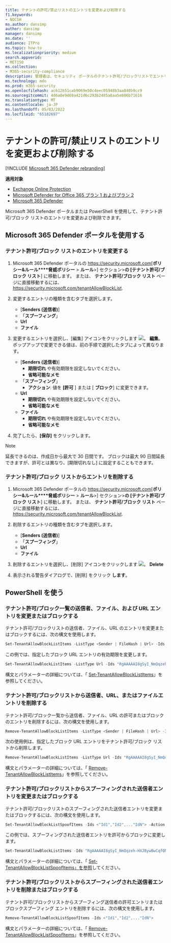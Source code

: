 ```yaml
---
title: テナントの許可/禁止リストのエントリを変更および削除する
f1.keywords:
- NOCSH
ms.author: dansimp
author: dansimp
manager: dansimp
ms.date: ''
audience: ITPro
ms.topic: how-to
ms.localizationpriority: medium
search.appverid:
- MET150
ms.collection:
- M365-security-compliance
description: 管理者は、セキュリティ ポータルのテナント許可/ブロックリストでエントリを変更および削除する方法について説明します。
ms.technology: mdo
ms.prod: m365-security
ms.openlocfilehash: ac612b51cab9069e50c4eec05948b3aa840b9cc9
ms.sourcegitcommit: 4d6a8e9d69a421d6c293b2485a8aa5e806b71616
ms.translationtype: MT
ms.contentlocale: ja-JP
ms.lasthandoff: 05/03/2022
ms.locfileid: "65182697"
---
```

# <a name="modify-and-remove-entries-in-the-tenant-allowblock-list"></a>テナントの許可/禁止リストのエントリを変更および削除する

[!INCLUDE [Microsoft 365 Defender rebranding](../includes/microsoft-defender-for-office.md)]

**適用対象**
- [Exchange Online Protection](exchange-online-protection-overview.md)
- [Microsoft Defender for Office 365 プラン 1 およびプラン 2](defender-for-office-365.md)
- [Microsoft 365 Defender](../defender/microsoft-365-defender.md)

Microsoft 365 Defender ポータルまたは PowerShell を使用して、テナント許可/ブロック リストのエントリを変更および削除できます。

## <a name="use-the-microsoft-365-defender-portal"></a>Microsoft 365 Defender ポータルを使用する

### <a name="modify-entries-in-the-tenant-allowblock-list"></a>テナント許可/ブロック リストのエントリを変更する

1. Microsoft 365 Defender ポータルの <https://security.microsoft.com>[**ポリシー&ルール****脅威ポリシー** \> **ルール**\>] セクション\>**の [テナント許可/ブロック リスト**] に移動します。 または、 **テナント許可/ブロック リスト** ページに直接移動するには、 <https://security.microsoft.com/tenantAllowBlockList>.

2. 変更するエントリの種類を含むタブを選択します。
   - [**Senders (送信者)**]
   - 「**スプーフィング**」
   - **Url**
   - **ファイル**

3. 変更するエントリを選択し、[編集] アイコンをクリックします ![。](../../media/m365-cc-sc-edit-icon.png) **編集**。 ポップアップで変更できる値は、前の手順で選択したタブによって異なります。
   - [**Senders (送信者)**]
     - **期限切れ** や有効期限を設定しないでください。
     - **省略可能なメモ**
   - 「**スプーフィング**」
     - **アクション**: 値を **[許可** ] または [ **ブロック**] に変更できます。
   - **Url**
     - **期限切れ** や有効期限を設定しないでください。
     - **省略可能なメモ**
   - **ファイル**
     - **期限切れ** や有効期限を設定しないでください。
     - **省略可能なメモ**

4. 完了したら、**[保存]** をクリックします。

> [!NOTE]
> 延長できるのは、作成日から最大で 30 日間です。 ブロックは最大 90 日間延長できますが、許可とは異なり、[期限切れなし] に設定することもできます。

### <a name="remove-entries-from-the-tenant-allowblock-list"></a>テナント許可/ブロック リストからエントリを削除する

1. Microsoft 365 Defender ポータルの <https://security.microsoft.com>[**ポリシー&ルール****脅威ポリシー** \> **ルール**\>] セクション\>**の [テナント許可/ブロック リスト**] に移動します。 または、 **テナント許可/ブロック リスト** ページに直接移動するには、 <https://security.microsoft.com/tenantAllowBlockList>.

2. 削除するエントリの種類を含むタブを選択します。
   - [**Senders (送信者)**]
   - 「**スプーフィング**」
   - **Url**
   - **ファイル**

3. 削除するエントリを選択し、[削除] アイコンをクリックします ![。](../../media/m365-cc-sc-delete-icon.png) **Delete**

4. 表示される警告ダイアログで、[削除] をクリック **します**。

## <a name="use-powershell"></a>PowerShell を使う

### <a name="modify-allow-or-block-sender-file-and-url-entries-in-the-tenant-allowblock-list"></a>テナント許可/ブロック一覧の送信者、ファイル、および URL エントリを変更またはブロックする

テナント許可/ブロックリストの送信者、ファイル、URL のエントリを変更またはブロックするには、次の構文を使用します。

```powershell
Set-TenantAllowBlockListItems -ListType <Sender | FileHash | Url> -Ids <"Id1","Id2",..."IdN"> [<-ExpirationDate Date | -NoExpiration>] [-Notes <String>]
```

この例では、指定したブロック URL エントリの有効期限を変更します。

```powershell
Set-TenantAllowBlockListItems -ListType Url -Ids "RgAAAAAI8gSyI_NmQqzeh-HXJBywBwCqfQNJY8hBTbdlKFkv6BcUAAAl_QCZAACqfQNJY8hBTbdlKFkv6BcUAAAl_oSRAAAA" -ExpirationDate "5/30/2020"
```

構文とパラメーターの詳細については、「 [Set-TenantAllowBlockListItems](/powershell/module/exchange/set-tenantallowblocklistitems)」を参照してください。

### <a name="remove-allow-or-block-sender-url-or-file-entries-from-the-tenant-allowblock-list"></a>テナント許可/ブロックリストから送信者、URL、またはファイルエントリを削除する

テナント許可/ブロック一覧から送信者、ファイル、URL の許可またはブロックのエントリを削除するには、次の構文を使用します。

```powershell
Remove-TenantAllowBlockListItems -ListType <Sender | FileHash | Url> -Ids <"Id1","Id2",..."IdN">
```

次の使用例は、指定したブロック URL エントリをテナント許可/ブロック リストから削除します。

```powershell
Remove-TenantAllowBlockListItems -ListType Url -Ids "RgAAAAAI8gSyI_NmQqzeh-HXJBywBwCqfQNJY8hBTbdlKFkv6BcUAAAl_QCZAACqfQNJY8hBTbdlKFkv6BcUAAAl_oSPAAAA0"
```

構文とパラメーターの詳細については、「 [Remove-TenantAllowBlockListItems](/powershell/module/exchange/remove-tenantallowblocklistitems)」を参照してください。

### <a name="modify-allow-or-block-spoofed-sender-entries-from-the-tenant-allowblock-list"></a>テナント許可/ブロックリストからスプーフィングされた送信者エントリを変更またはブロックする

テナント許可/ブロックリストのスプーフィングされた送信者エントリを変更またはブロックするには、次の構文を使用します。

```powershell
Set-TenantAllowBlockListSpoofItems -Ids <"Id1","Id2",..."IdN"> -Action <Allow | Block>
```

この例では、スプーフィングされた送信者エントリを許可からブロックに変更します。

```powershell
Set-TenantAllowBlockListItems -Ids "RgAAAAAI8gSyI_NmQqzeh-HXJBywBwCqfQNJY8hBTbdlKFkv6BcUAAAl_QCZAACqfQNJY8hBTbdlKFkv6BcUAAAl_oSRAAAA" -Action Block
```

構文とパラメーターの詳細については、「 [Set-TenantAllowBlockListSpoofItems」を参照](/powershell/module/exchange/set-tenantallowblocklistspoofitems)してください。

### <a name="remove-allow-or-block-spoofed-sender-entries-from-the-tenant-allowblock-list"></a>テナント許可/ブロックリストからスプーフィングされた送信者エントリを削除またはブロックする

テナント許可/ブロックリストからスプーフィング送信者の許可エントリまたはブロックスプーフィング エントリを削除するには、次の構文を使用します。

```powershell
Remove-TenantAllowBlockListSpoofItems -Ids <"Id1","Id2",..."IdN">
```

構文とパラメーターの詳細については、「 [Remove-TenantAllowBlockListSpoofItems](/powershell/module/exchange/remove-tenantallowblocklistspoofitems)」を参照してください。
